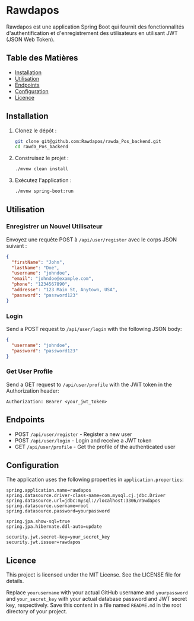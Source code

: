 # Rawdapos

Rawdapos est une application Spring Boot qui fournit des fonctionnalités d'authentification et d'enregistrement des utilisateurs en utilisant JWT (JSON Web Token).

## Table des Matières

- [Installation](#installation)
- [Utilisation](#utilisation)
- [Endpoints](#endpoints)
- [Configuration](#configuration)
- [Licence](#licence)

## Installation

1. Clonez le dépôt :
    ```sh
    git clone git@github.com:Rawdapos/rawda_Pos_backend.git
    cd rawda_Pos_backend
    ```

2. Construisez le projet :
    ```sh
    ./mvnw clean install
    ```

3. Exécutez l'application :
    ```sh
    ./mvnw spring-boot:run
    ```

## Utilisation

### Enregistrer un Nouvel Utilisateur

Envoyez une requête POST à `/api/user/register` avec le corps JSON suivant :

```json
{
  "firstName": "John",
  "lastName": "Doe",
  "username": "johndoe",
  "email": "johndoe@example.com",
  "phone": "1234567890",
  "addresse": "123 Main St, Anytown, USA",
  "password": "password123"
}
```

### Login

Send a POST request to `/api/user/login` with the following JSON body:

```json
{
  "username": "johndoe",
  "password": "password123"
}
```

### Get User Profile

Send a GET request to `/api/user/profile` with the JWT token in the Authorization header:

```
Authorization: Bearer <your_jwt_token>
```

## Endpoints

- POST `/api/user/register` - Register a new user
- POST `/api/user/login` - Login and receive a JWT token
- GET `/api/user/profile` - Get the profile of the authenticated user

## Configuration

The application uses the following properties in `application.properties`:

```properties
spring.application.name=rawdapos
spring.datasource.driver-class-name=com.mysql.cj.jdbc.Driver
spring.datasource.url=jdbc:mysql://localhost:3306/rawdapos
spring.datasource.username=root
spring.datasource.password=yourpassword

spring.jpa.show-sql=true
spring.jpa.hibernate.ddl-auto=update

security.jwt.secret-key=your_secret_key
security.jwt.issuer=rawdapos
```

## Licence

This project is licensed under the MIT License. See the LICENSE file for details.

Replace `yourusername` with your actual GitHub username and `yourpassword` and `your_secret_key` with your actual database password and JWT secret key, respectively. Save this content in a file named `README.md` in the root directory of your project.
